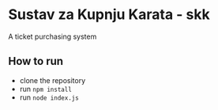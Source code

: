 # Sustav za Kupnju Karata - skk

A ticket purchasing system

## How to run

- clone the repository
- run `npm install`
- run `node index.js`
